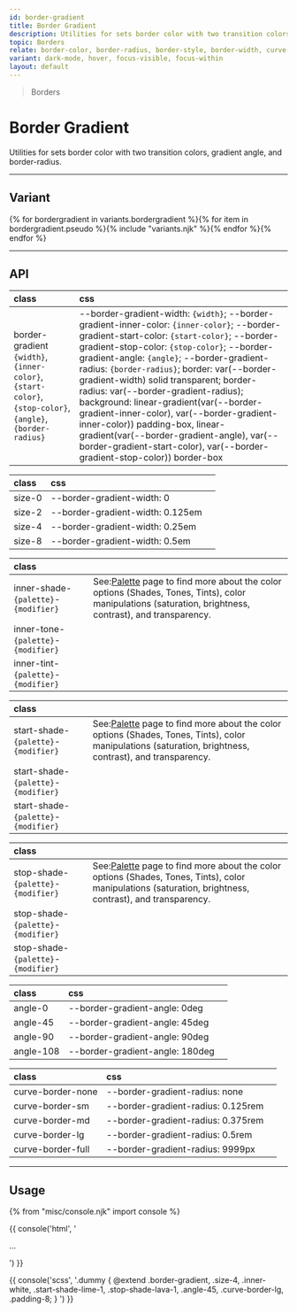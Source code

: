 ```yaml
---
id: border-gradient
title: Border Gradient
description: Utilities for sets border color with two transition colors, gradient angle, and border-radius.
topic: Borders
relate: border-color, border-radius, border-style, border-width, curve-object
variant: dark-mode, hover, focus-visible, focus-within
layout: default
---
```


> Borders

# Border Gradient

Utilities for sets border color with two transition colors, gradient angle, and border-radius.

---

## Variant

<div class="flex flex-gap-2 flex-wrap justify-start items-center">{% for bordergradient in variants.bordergradient %}{% for item in bordergradient.pseudo %}{% include "variants.njk" %}{% endfor %}{% endfor %}</div>

---

## API

| <span class="padding-x-3 padding-y-1 text-white (dark)text-charcoal-1 bg-gray-7 (dark)bg-gray-6 curve-border-full">class</span> | <span class="padding-x-3 padding-y-1 text-white (dark)text-charcoal-1 bg-gray-7 (dark)bg-gray-6 curve-border-full">css</span> |
|:--|:--|
| border-gradient `{width}`, `{inner-color}`, `{start-color}`, `{stop-color}`, `{angle}`, `{border-radius}`| --border-gradient-width: `{width}`; --border-gradient-inner-color: `{inner-color}`; --border-gradient-start-color: `{start-color}`; --border-gradient-stop-color: `{stop-color}`; --border-gradient-angle: `{angle}`; --border-gradient-radius: `{border-radius}`; border: var(--border-gradient-width) solid transparent; border-radius: var(--border-gradient-radius); background: linear-gradient(var(--border-gradient-inner-color), var(--border-gradient-inner-color)) padding-box, linear-gradient(var(--border-gradient-angle), var(--border-gradient-start-color), var(--border-gradient-stop-color)) border-box |

| <span class="padding-x-3 padding-y-1 text-white (dark)text-charcoal-1 bg-gray-7 (dark)bg-gray-6 curve-border-full">class</span> | <span class="padding-x-3 padding-y-1 text-white (dark)text-charcoal-1 bg-gray-7 (dark)bg-gray-6 curve-border-full">css</span> | |
|:--|:--|:-:|
| size-0 | --border-gradient-width: 0 | |
| size-2 | --border-gradient-width: 0.125em | |
| size-4 | --border-gradient-width: 0.25em | |
| size-8 | --border-gradient-width: 0.5em | |

| <span class="padding-x-3 padding-y-1 text-white (dark)text-charcoal-1 bg-gray-7 (dark)bg-gray-6 curve-border-full">class</span> | |
|:--|:--|
| inner-shade-`{palette}`-`{modifier}` | <div class="padding-2 border-l-8 text-xs font-thin depth-tight-1"><span class="padding-r-1">See:</span><a class="text-underline font-semibold text-shade-teal-1 (hover)text-tont-teal-1" href="/getting-started-palette/">Palette</a> page to find more about the color options (Shades, Tones, Tints), color manipulations (saturation, brightness, contrast), and transparency.</div> |
| inner-tone-`{palette}`-`{modifier}` | |
| inner-tint-`{palette}`-`{modifier}` | |

| <span class="padding-x-3 padding-y-1 text-white (dark)text-charcoal-1 bg-gray-7 (dark)bg-gray-6 curve-border-full">class</span> | |
|:--|:--|
| start-shade-`{palette}`-`{modifier}` | <div class="padding-2 border-l-8 text-xs font-thin depth-tight-1"><span class="padding-r-1">See:</span><a class="text-underline font-semibold text-shade-teal-1 (hover)text-tont-teal-1" href="/getting-started-palette/">Palette</a> page to find more about the color options (Shades, Tones, Tints), color manipulations (saturation, brightness, contrast), and transparency.</div> |
| start-shade-`{palette}`-`{modifier}` | |
| start-shade-`{palette}`-`{modifier}` | |

| <span class="padding-x-3 padding-y-1 text-white (dark)text-charcoal-1 bg-gray-7 (dark)bg-gray-6 curve-border-full">class</span> | |
|:--|:--|
| stop-shade-`{palette}`-`{modifier}` | <div class="padding-2 border-l-8 text-xs font-thin depth-tight-1"><span class="padding-r-1">See:</span><a class="text-underline font-semibold text-shade-teal-1 (hover)text-tont-teal-1" href="/getting-started-palette/">Palette</a> page to find more about the color options (Shades, Tones, Tints), color manipulations (saturation, brightness, contrast), and transparency.</div> |
| stop-shade-`{palette}`-`{modifier}` | |
| stop-shade-`{palette}`-`{modifier}` | |

| <span class="padding-x-3 padding-y-1 text-white (dark)text-charcoal-1 bg-gray-7 (dark)bg-gray-6 curve-border-full">class</span> | <span class="padding-x-3 padding-y-1 text-white (dark)text-charcoal-1 bg-gray-7 (dark)bg-gray-6 curve-border-full">css</span> | |
|:--|:--|:-:|
| angle-0 | --border-gradient-angle: 0deg | |
| angle-45 | --border-gradient-angle: 45deg | |
| angle-90 | --border-gradient-angle: 90deg | |
| angle-108 | --border-gradient-angle: 180deg | |

| <span class="padding-x-3 padding-y-1 text-white (dark)text-charcoal-1 bg-gray-7 (dark)bg-gray-6 curve-border-full">class</span> | <span class="padding-x-3 padding-y-1 text-white (dark)text-charcoal-1 bg-gray-7 (dark)bg-gray-6 curve-border-full">css</span> | |
|:--|:--|:-:|
| curve-border-none | --border-gradient-radius: none | |
| curve-border-sm | --border-gradient-radius: 0.125rem | |
| curve-border-md | --border-gradient-radius: 0.375rem | |
| curve-border-lg | --border-gradient-radius: 0.5rem | |
| curve-border-full | --border-gradient-radius: 9999px | |

---

## Usage

{% from "misc/console.njk" import console %}

<div class="padding-x-4 margin-y-4 margin-x-auto width-56">
  <div class="padding-8 border-gradient size-4 inner-white start-shade-lime-1 stop-shade-lava-1 angle-45 curve-border-lg"></div>
</div>

{{ console('html',
'<div class="border-gradient size-4 inner-white start-shade-lime-1 stop-shade-lava-1 angle-45 curve-border-lg ... padding-8">
    ...
  </div>
') }}

{{ console('scss',
'.dummy {
    @extend
      .border-gradient,
      .size-4,
      .inner-white,
      .start-shade-lime-1,
      .stop-shade-lava-1,
      .angle-45,
      .curve-border-lg,
      .padding-8;
}
') }}

